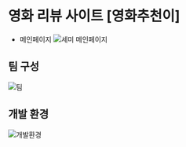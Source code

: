 # 영화 리뷰 사이트 [영화추천이]

* 메인페이지
![세미 메인페이지](https://user-images.githubusercontent.com/98640331/187177990-829b5d7c-bbc9-4d84-bb70-cc9a0379d733.jpg)

## 팀 구성
![팀](https://user-images.githubusercontent.com/98640331/187173600-28acb7b3-0dc9-4cc3-8d49-e929c47d8541.JPG)

## 개발 환경
![개발환경](https://user-images.githubusercontent.com/98640331/187174044-3aa43f31-da1b-4786-9eaf-38ea731c3323.JPG)
